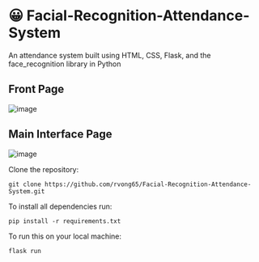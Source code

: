 # 😀 Facial-Recognition-Attendance-System
An attendance system built using HTML, CSS, Flask, and the face_recognition library in Python
## Front Page
![image](https://user-images.githubusercontent.com/87782709/195667456-567a70f9-264a-42a9-b3bc-5e09e2bec487.png)
## Main Interface Page
![image](https://user-images.githubusercontent.com/87782709/195669963-a5151ef1-6ac1-437d-9393-e0fc14b7b4e8.png)

Clone the repository: 

```git clone https://github.com/rvong65/Facial-Recognition-Attendance-System.git```

To install all dependencies run:

```pip install -r requirements.txt```

To run this on your local machine:

```flask run```
